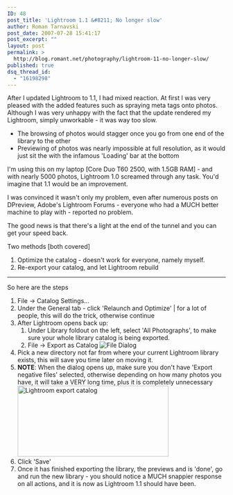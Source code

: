 ```yaml
---
ID: 48
post_title: 'Lightroom 1.1 &#8211; No longer slow'
author: Roman Tarnavski
post_date: 2007-07-28 15:41:17
post_excerpt: ""
layout: post
permalink: >
  http://blog.romant.net/photography/lightroom-11-no-longer-slow/
published: true
dsq_thread_id:
  - "16198298"
---
```

After I updated Lightroom to 1.1, I had mixed reaction. At first I was very pleased with the added features such as spraying meta tags onto photos. Although I was very unhappy with the fact that the update rendered my Lightroom, simply unworkable - it was way too slow.
<ul>
	<li> The browsing of photos would stagger once you go from one end of the library to the other</li>
	<li>Previewing of photos was nearly impossible at full resolution, as it would just sit the with the infamous 'Loading' bar at the bottom</li>
</ul>
I'm using this on my laptop [Core Duo T60 2500, with 1.5GB RAM] - and with nearly 5000 photos, Lightroom 1.0 screamed through any task. You'd imagine that 1.1 would be an improvement.

I was convinced it wasn't only my problem, even after numerous posts on DPreview, Adobe's Lightroom Forums - everyone who had a MUCH better machine to play with - reported no problem.

The good news is that there's a light at the end of the tunnel and you can get your speed back.

Two methods [both covered]
<ol>
	<li>Optimize the catalog - doesn't work for everyone, namely myself.</li>
	<li>Re-export your catalog, and let Lightroom rebuild</li>
</ol>
<hr /> So here are the steps
<ol>
	<li>File -&gt; Catalog Settings...</li>
	<li>Under the General tab - click 'Relaunch and Optimize' | for a lot of people, this will do the trick, otherwise continue</li>
	<li>After Lightroom opens back up:
<ol>
	<li>Under Library foldout on the left, select 'All Photographs', to make sure your whole library catalog is being exported.</li>
	<li>File -&gt; Export as Catalog <img src="http://blog.romant.net/wp-content/uploads/2007/07/file%20dialog.jpg" alt="File Dialog" border="0" /></li>
</ol>
</li>
	<li>Pick a new directory not far from where your current Lightroom library exists, this will save you time later on moving it.</li>
	<li><strong>NOTE</strong>: When the dialog opens up, make sure you don't have 'Export negative files'  selected, otherwise depending on how many photos you have, it will take a VERY long time, plus it is completely unnecessary
<img src="http://blog.romant.net/wp-content/uploads/2007/07/export%20catalog.jpg" title="Lightroom export catalog" alt="Lightroom export catalog" height="163" width="348" /></li>
	<li>Click 'Save'</li>
	<li>Once it has finished exporting the library, the previews and is 'done', go and run the new library - you should notice a MUCH snappier response on all actions, and it is now as Lightroom 1.1 should have been.</li>
</ol>
